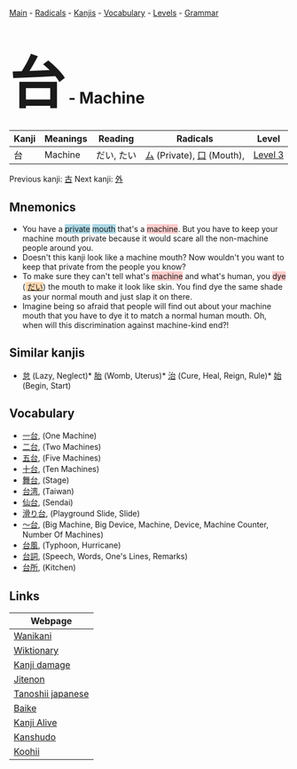 <style> bigfont {font-size: 100px}</style>
[Main](../index.md) -
[Radicals](../radicals.md) -
[Kanjis](../kanjis.md) -
[Vocabulary](../vocabulary.md) -
[Levels](../levels.md) -
[Grammar](../grammar.md)
# <bigfont> 台</bigfont> - Machine 

| Kanji | Meanings | Reading | Radicals | Level |
| --- | --- | --- | --- | --- |
| 台 | Machine | だい, たい | [ム](../radicals/ム.md) (Private), [口](../radicals/口.md) (Mouth),  | [Level 3](../levels/wk_level3.md) |

Previous kanji: [古](古.md) Next kanji: [外](外.md) 

## Mnemonics
 * You have a <span style="background-color:#ADD8E6"> private</span> <span style="background-color:#ADD8E6"> mouth</span> that's a <span style="background-color:#ffcccb"> machine</span>. But you have to keep your machine mouth private because it would scare all the non-machine people around you.
* Doesn't this kanji look like a machine mouth? Now wouldn't you want to keep that private from the people you know?
* To make sure they can't tell what's <span style="background-color:#ffcccb"> machine</span> and what's human, you <span style="background-color:#ffcccb"> dye</span> (<span style="background-color:#fed8b1"> [だい](https://jisho.org/search/だい)</span>) the mouth to make it look like skin. You find dye the same shade as your normal mouth and just slap it on there.
* Imagine being so afraid that people will find out about your machine mouth that you have to dye it to match a normal human mouth. Oh, when will this discrimination against machine-kind end?!


## Similar kanjis
 * [怠](怠.md) (Lazy, Neglect)* [胎](胎.md) (Womb, Uterus)* [治](治.md) (Cure, Heal, Reign, Rule)* [始](始.md) (Begin, Start)


## Vocabulary
 * [一台](../vocabulary/台.md), (One Machine)
* [二台](../vocabulary/台.md), (Two Machines)
* [五台](../vocabulary/台.md), (Five Machines)
* [十台](../vocabulary/台.md), (Ten Machines)
* [舞台](../vocabulary/台.md), (Stage)
* [台湾](../vocabulary/台.md), (Taiwan)
* [仙台](../vocabulary/台.md), (Sendai)
* [滑り台](../vocabulary/台.md), (Playground Slide, Slide)
* [〜台](../vocabulary/台.md), (Big Machine, Big Device, Machine, Device, Machine Counter, Number Of Machines)
* [台風](../vocabulary/台.md), (Typhoon, Hurricane)
* [台詞](../vocabulary/台.md), (Speech, Words, One's Lines, Remarks)
* [台所](../vocabulary/台.md), (Kitchen)



## Links 

| Webpage |
| --- |
| [Wanikani          ](https://www.wanikani.com/kanji/台) |
| [Wiktionary        ](https://en.wiktionary.org/wiki/台) |
| [Kanji damage      ](http://www.kanjidamage.com/kanji/search?utf8=✓&q=台) |
| [Jitenon           ](https://jitenon.com/kanji/台) |
| [Tanoshii japanese ](https://www.tanoshiijapanese.com/dictionary/kanji.cfm?k=台) |
| [Baike             ](https://baike.baidu.com/item/台) |
| [Kanji Alive       ](https://app.kanjialive.com/台) |
| [Kanshudo          ](https://www.kanshudo.com/searchmn?q=台) |
| [Koohii            ](https://kanji.koohii.com/study/kanji/台) |
